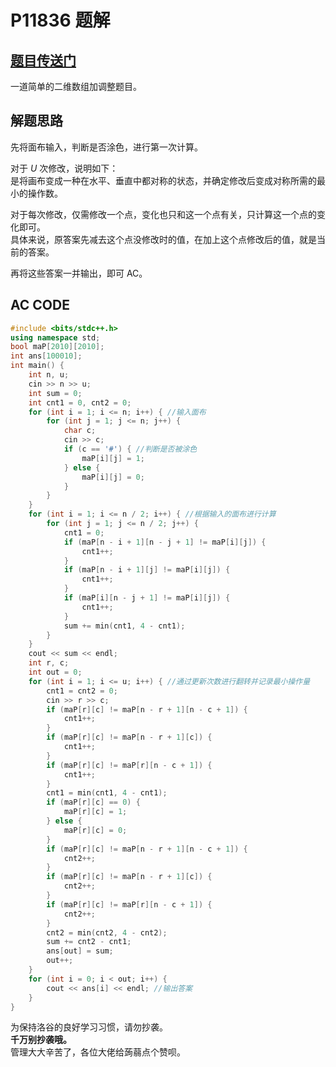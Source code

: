 # P11836 题解

## [题目传送门](https://www.luogu.com.cn/problem/P11836)
一道简单的二维数组加调整题目。  
## 解题思路
先将面布输入，判断是否涂色，进行第一次计算。  

对于 $U$ 次修改，说明如下：  
是将画布变成一种在水平、垂直中都对称的状态，并确定修改后变成对称所需的最小的操作数。  

对于每次修改，仅需修改一个点，变化也只和这一个点有关，只计算这一个点的变化即可。  
具体来说，原答案先减去这个点没修改时的值，在加上这个点修改后的值，就是当前的答案。

再将这些答案一并输出，即可 AC。  
## AC CODE
```cpp
#include <bits/stdc++.h>
using namespace std;
bool maP[2010][2010];
int ans[100010];
int main() {
	int n, u;
	cin >> n >> u;
	int sum = 0;
	int cnt1 = 0, cnt2 = 0;
	for (int i = 1; i <= n; i++) { //输入面布
		for (int j = 1; j <= n; j++) {
			char c;
			cin >> c;
			if (c == '#') { //判断是否被涂色
				maP[i][j] = 1;
			} else {
				maP[i][j] = 0;
			}
		}
	}
	for (int i = 1; i <= n / 2; i++) { //根据输入的面布进行计算
		for (int j = 1; j <= n / 2; j++) {
			cnt1 = 0;
			if (maP[n - i + 1][n - j + 1] != maP[i][j]) {
				cnt1++;
			}
			if (maP[n - i + 1][j] != maP[i][j]) {
				cnt1++;
			}
			if (maP[i][n - j + 1] != maP[i][j]) {
				cnt1++;
			}
			sum += min(cnt1, 4 - cnt1);
		}
	}
	cout << sum << endl;
	int r, c;
	int out = 0;
	for (int i = 1; i <= u; i++) { //通过更新次数进行翻转并记录最小操作量
		cnt1 = cnt2 = 0;
		cin >> r >> c;
		if (maP[r][c] != maP[n - r + 1][n - c + 1]) {
			cnt1++;
		}
		if (maP[r][c] != maP[n - r + 1][c]) {
			cnt1++;
		}
		if (maP[r][c] != maP[r][n - c + 1]) {
			cnt1++;
		}
		cnt1 = min(cnt1, 4 - cnt1);
		if (maP[r][c] == 0) {
			maP[r][c] = 1;
		} else {
			maP[r][c] = 0;
		}
		if (maP[r][c] != maP[n - r + 1][n - c + 1]) {
			cnt2++;
		}
		if (maP[r][c] != maP[n - r + 1][c]) {
			cnt2++;
		}
		if (maP[r][c] != maP[r][n - c + 1]) {
			cnt2++;
		}
		cnt2 = min(cnt2, 4 - cnt2);
		sum += cnt2 - cnt1;
		ans[out] = sum;
		out++;
	}
	for (int i = 0; i < out; i++) {
		cout << ans[i] << endl; //输出答案
	}
}
```
为保持洛谷的良好学习习惯，请勿抄袭。  
**千万别抄袭哦。**  
管理大大辛苦了，各位大佬给蒟蒻点个赞呗。